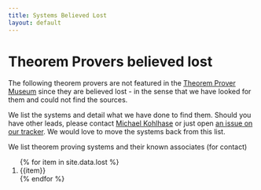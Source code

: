```yaml
---
title: Systems Believed Lost
layout: default
---
```


# Theorem Provers believed lost

The following theorem provers are not featured in the <a href="/">Theorem Prover Museum</a> since they are believed lost - in the sense that we have looked for them and could not find the sources.

We list the systems and detail what we have done to find them. 
Should you have other leads, please contact <a href="mailto:m.kohlhase@jacobs-university.de">Michael Kohlhase</a> or just open <a href="https://github.com/theoremprover-museum/theoremprover-museum.github.io/issues/">an issue on our tracker</a>. 
We would love to move the systems back from this list. 

We list theorem proving systems and their known associates (for contact)

<ol>
{% for item in site.data.lost %}
  <li>{{item}}</li>
{% endfor %}
</ol>